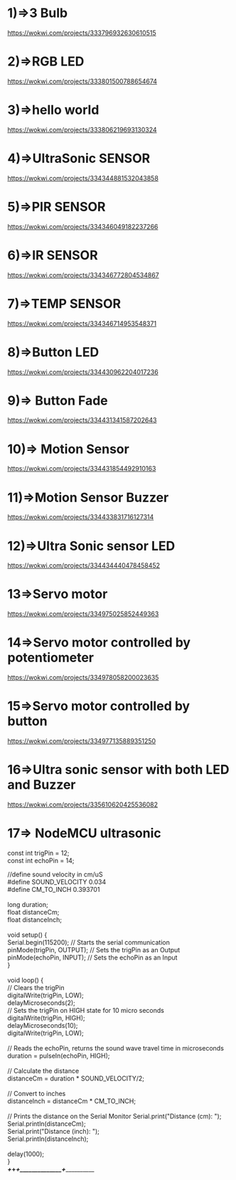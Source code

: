 # 1)=>3 Bulb</br>
https://wokwi.com/projects/333796932630610515</br>


# 2)=>RGB LED</br>
https://wokwi.com/projects/333801500788654674</br>

# 3)=>hello world</br>
https://wokwi.com/projects/333806219693130324</br>

# 4)=>UltraSonic SENSOR</br>
https://wokwi.com/projects/334344881532043858</br>

# 5)=>PIR SENSOR</br>
https://wokwi.com/projects/334346049182237266</br>

# 6)=>IR SENSOR</br>
https://wokwi.com/projects/334346772804534867</br>

# 7)=>TEMP SENSOR</br>
https://wokwi.com/projects/334346714953548371</br>

# 8)=>Button LED</br>
https://wokwi.com/projects/334430962204017236</br>

# 9)=> Button Fade</br>
https://wokwi.com/projects/334431341587202643</br>

# 10)=>  Motion Sensor</br>
 https://wokwi.com/projects/334431854492910163</br>

# 11)=>Motion Sensor Buzzer </br>
https://wokwi.com/projects/334433831716127314</br>

# 12)=>Ultra Sonic sensor LED</br>
https://wokwi.com/projects/334434440478458452 </br>

# 13=>Servo motor</br>
https://wokwi.com/projects/334975025852449363</br>

# 14=>Servo motor controlled by potentiometer</br>
https://wokwi.com/projects/334978058200023635</br>

# 15=>Servo motor controlled by button</br>
https://wokwi.com/projects/334977135889351250</br>

# 16=>Ultra sonic sensor with both LED and Buzzer</br>
https://wokwi.com/projects/335610620425536082</br>

# 17=> NodeMCU ultrasonic</br>
const int trigPin = 12;</br>
const int echoPin = 14;</br>

//define sound velocity in cm/uS</br>
#define SOUND_VELOCITY 0.034</br>
#define CM_TO_INCH 0.393701</br>
</br>
long duration;</br>
float distanceCm;</br>
float distanceInch;</br>
</br>
void setup() {</br>
  Serial.begin(115200); // Starts the serial communication</br>
  pinMode(trigPin, OUTPUT); // Sets the trigPin as an Output</br>
  pinMode(echoPin, INPUT); // Sets the echoPin as an Input</br>
}</br>
</br>
void loop() {</br>
  // Clears the trigPin</br>
  digitalWrite(trigPin, LOW);</br>
  delayMicroseconds(2);</br>
  // Sets the trigPin on HIGH state for 10 micro seconds</br>
  digitalWrite(trigPin, HIGH);</br>
  delayMicroseconds(10);</br>
  digitalWrite(trigPin, LOW);</br>
  </br>
  // Reads the echoPin, returns the sound wave travel time in microseconds</br>
  duration = pulseIn(echoPin, HIGH);</br>
  </br>
  // Calculate the distance</br>
  distanceCm = duration * SOUND_VELOCITY/2;</br>
  </br>
  // Convert to inches</br>
  distanceInch = distanceCm * CM_TO_INCH;</br>
  </br>
  // Prints the distance on the Serial Monitor
  Serial.print("Distance (cm): ");</br>
  Serial.println(distanceCm);</br>
  Serial.print("Distance (inch): ");</br>
  Serial.println(distanceInch);</br>
  </br>
  delay(1000);</br>
}</br>
___+_______+_____________+______________+___________________</br>

